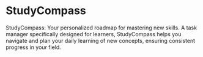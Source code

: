 # StudyCompass
StudyCompass: Your personalized roadmap for mastering new skills. A task manager specifically designed for learners, StudyCompass helps you navigate and plan your daily learning of new concepts, ensuring consistent progress in your field.
